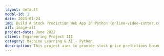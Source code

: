 ```yaml
---
layout: default
modal-id: 1
date: 2023-01-24
img: Build A Stock Prediction Web App In Python (online-video-cutter.com).gif
alt: image-alt
project-date: June 2022
client: Engineering Project III
category: Machine Learning & AI - Python
description: This project aims to provide stock price predictions based on the latest machine learning technologies to all retail investors.  Used tools and languages is - Python 3.7, Pycharm IDE, Streamlit, Facebook Prophet, Yahoo Finance. Project Link - https://github.com/leyviya/stock-prediction-web-app-python
---
```

